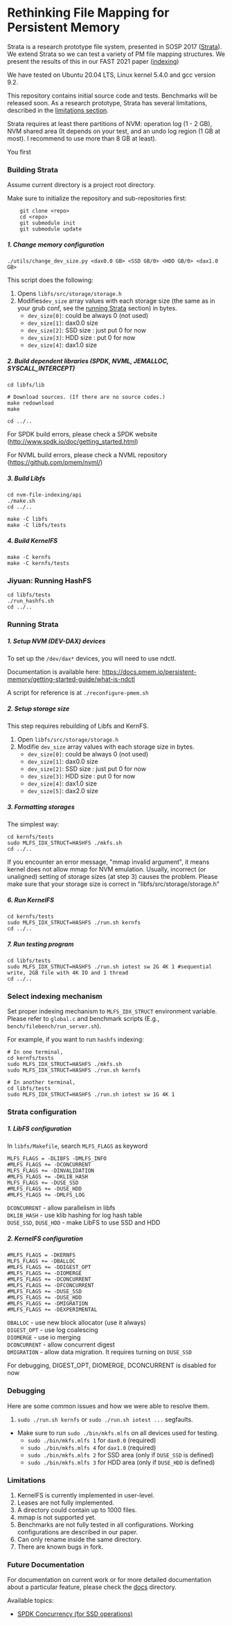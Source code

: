 Rethinking File Mapping for Persistent Memory
==================================

Strata is a research prototype file system, presented in SOSP 2017 ([Strata]).
We extend Strata so we can test a variety of PM file mapping structures. We
present the results of this in our FAST 2021 paper ([indexing])

We have tested on Ubuntu 20.04 LTS, Linux kernel 5.4.0 and gcc
version 9.2.

This repository contains initial source code and tests. Benchmarks will be
released soon. As a research prototype, Strata has several limitations,
described in the [limitations section](#limitations).

Strata requires at least there
partitions of NVM: operation log (1 - 2 GB), NVM shared area (It depends on
your test, and an undo log region (1 GB at most). I recommend to use more than 8 GB at least).

You first 

### Building Strata ###

Assume current directory is a project root directory.

Make sure to initialize the repository and sub-repositories first:

```shell
    git clone <repo>
    cd <repo>
    git submodule init
    git submodule update
```

##### 1. Change memory configuration

~~~shell
./utils/change_dev_size.py <dax0.0 GB> <SSD GB/0> <HDD GB/0> <dax1.0 GB>
~~~

This script does the following:

1. Opens `libfs/src/storage/storage.h`
2. Modifies`dev_size` array values with each storage size (the same as in your
   grub conf, see the [running Strata](#runningstrata) section) in bytes.
    - `dev_size[0]`: could be always 0 (not used)
    - `dev_size[1]`: dax0.0 size
    - `dev_size[2]`: SSD size : just put 0 for now
    - `dev_size[3]`: HDD size : put 0 for now
    - `dev_size[4]`: dax1.0 size

##### 2. Build dependent libraries (SPDK, NVML, JEMALLOC, SYSCALL_INTERCEPT)

~~~shell
cd libfs/lib

# Download sources. (If there are no source codes.)
make redownload
make

cd ../..
~~~

For SPDK build errors, please check a SPDK website (http://www.spdk.io/doc/getting_started.html)

For NVML build errors, please check a NVML repository (https://github.com/pmem/nvml/)

##### 3. Build Libfs

~~~shell
cd nvm-file-indexing/api
./make.sh
cd ../..

make -C libfs
make -C libfs/tests
~~~

##### 4. Build KernelFS

~~~shell
make -C kernfs
make -C kernfs/tests
~~~



### Jiyuan: Running HashFS

```shell
cd libfs/tests
./run_hashfs.sh
cd ../..
```



### Running Strata ###

##### 1. Setup NVM (DEV-DAX) devices

To set up the `/dev/dax*` devices, you will need to use ndctl.

Documentation is available here: https://docs.pmem.io/persistent-memory/getting-started-guide/what-is-ndctl

A script for reference is at `./reconfigure-pmem.sh`

##### 2. Setup storage size

This step requires rebuilding of Libfs and KernFS.

1. Open `libfs/src/storage/storage.h`
2. Modifie `dev_size` array values with each storage size in bytes.
   - `dev_size[0]`: could be always 0 (not used)
   - `dev_size[1]`: dax0.0 size
   - `dev_size[2]`: SSD size : just put 0 for now
   - `dev_size[3]`: HDD size : put 0 for now
   - `dev_size[4]`: dax1.0 size
   - `dev_size[5]`: dax2.0 size

##### 3. Formatting storages

The simplest way:

~~~shell
cd kernfs/tests
sudo MLFS_IDX_STRUCT=HASHFS ./mkfs.sh
cd ../..
~~~

If you encounter an error message, "mmap invalid argument",
it means kernel does not allow mmap for NVM emulation.
Usually, incorrect (or unaligned) setting of storage sizes (at step 3) causes
the problem.
Please make sure that your storage size is correct in "libfs/src/storage/storage.h"

##### 6. Run KernelFS

~~~shell
cd kernfs/tests
sudo MLFS_IDX_STRUCT=HASHFS ./run.sh kernfs
cd ../..
~~~

##### 7. Run testing program

~~~shell
cd libfs/tests
sudo MLFS_IDX_STRUCT=HASHFS ./run.sh iotest sw 2G 4K 1 #sequential write, 2GB file with 4K IO and 1 thread
cd ../..
~~~

### Select indexing mechanism

Set proper indexing mechanism to `MLFS_IDX_STRUCT` environment variable.
Please refer to `global.c` and benchmark scripts (E.g., `bench/filebench/run_server.sh`).

For example, if you want to run `hashfs` indexing:

```shell
# In one terminal,
cd kernfs/tests
sudo MLFS_IDX_STRUCT=HASHFS ./mkfs.sh
sudo MLFS_IDX_STRUCT=HASHFS ./run.sh kernfs

# In another terminal,
cd libfs/tests
sudo MLFS_IDX_STRUCT=HASHFS ./run.sh iotest sw 1G 4K 1
```

### Strata configuration ###

##### 1. LibFS configuration ######

In `libfs/Makefile`, search `MLFS_FLAGS` as keyword

~~~~shell
MLFS_FLAGS = -DLIBFS -DMLFS_INFO
#MLFS_FLAGS += -DCONCURRENT
MLFS_FLAGS += -DINVALIDATION
#MLFS_FLAGS += -DKLIB_HASH
MLFS_FLAGS += -DUSE_SSD
#MLFS_FLAGS += -DUSE_HDD
#MLFS_FLAGS += -DMLFS_LOG
~~~~

`DCONCURRENT` - allow parallelism in libfs <br/>
`DKLIB_HASH` - use klib hashing for log hash table <br/>
`DUSE_SSD`, `DUSE_HDD` - make LibFS to use SSD and HDD <br/>

##### 2. KernelFS configuration #####

~~~shell
#MLFS_FLAGS = -DKERNFS
MLFS_FLAGS += -DBALLOC
#MLFS_FLAGS += -DDIGEST_OPT
#MLFS_FLAGS += -DIOMERGE
#MLFS_FLAGS += -DCONCURRENT
#MLFS_FLAGS += -DFCONCURRENT
#MLFS_FLAGS += -DUSE_SSD
#MLFS_FLAGS += -DUSE_HDD
#MLFS_FLAGS += -DMIGRATION
#MLFS_FLAGS += -DEXPERIMENTAL
~~~

`DBALLOC` - use new block allocator (use it always) <br/>
`DIGEST_OPT` - use log coalescing <br/>
`DIOMERGE` - use io merging <br/>
`DCONCURRENT` - allow concurrent digest <br/>
`DMIGRATION` - allow data migration. It requires turning on `DUSE_SSD` <br/>

For debugging, DIGEST_OPT, DIOMERGE, DCONCURRENT is disabled for now

### Debugging ###

Here are some common issues and how we were able to resolve them.

1. `sudo ./run.sh kernfs` or `sudo ./run.sh iotest ...` segfaults.

- Make sure to run `sudo ./bin/mkfs.mlfs` on all devices used for testing.
  + `sudo ./bin/mkfs.mlfs 1` for `dax0.0` (required)
  + `sudo ./bin/mkfs.mlfs 4` for `dax1.0` (required)
  + `sudo ./bin/mkfs.mlfs 2` for SSD area (only if `DUSE_SSD` is defined)
  + `sudo ./bin/mkfs.mlfs 3` for HDD area (only if `DUSE_HDD` is defined)

### Limitations ###

1. KernelFS is currently implemented in user-level.
2. Leases are not fully implemented.
3. A directory could contain up to 1000 files.
4. mmap is not supported yet.
5. Benchmarks are not fully tested in all configurations. Working
   configurations are described in our paper.
6. Can only rename inside the same directory.
7. There are known bugs in fork.

### Future Documentation ###

For documentation on current work or for more detailed documentation
about a particular feature, please check the [docs][docs] directory.

Available topics:

- [SPDK Concurrency (for SSD operations)][spdk_doc]

[Strata]: http://www.cs.utexas.edu/~yjkwon/publication/strata/ "Strata project"
[docs]: docs/
[spdk_doc]: docs/concurrency.md
[indexing]: https://www.usenix.org/conference/fast21/presentation/neal "Rethinking File Mapping for Persistent Memory"
